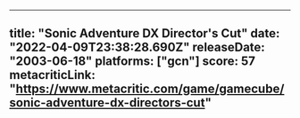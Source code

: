 
---
title: "Sonic Adventure DX Director's Cut"
date: "2022-04-09T23:38:28.690Z"
releaseDate: "2003-06-18"
platforms: ["gcn"]
score: 57
metacriticLink: "https://www.metacritic.com/game/gamecube/sonic-adventure-dx-directors-cut"
---
